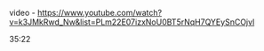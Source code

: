 video - https://www.youtube.com/watch?v=k3JMkRwd_Nw&list=PLm22E07izxNoU0BT5rNqH7QYEySnCOjvl

<!-- Problema 13:51 , 18:37 -->
35:22